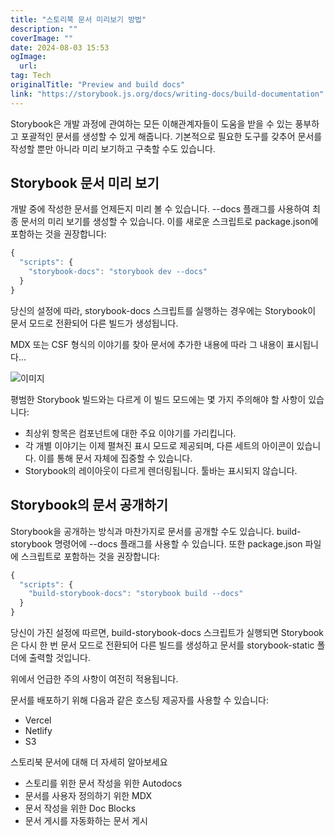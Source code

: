 ```yaml
---
title: "스토리북 문서 미리보기 방법"
description: ""
coverImage: ""
date: 2024-08-03 15:53
ogImage: 
  url: 
tag: Tech
originalTitle: "Preview and build docs"
link: "https://storybook.js.org/docs/writing-docs/build-documentation"
---
```





Storybook은 개발 과정에 관여하는 모든 이해관계자들이 도움을 받을 수 있는 풍부하고 포괄적인 문서를 생성할 수 있게 해줍니다. 기본적으로 필요한 도구를 갖추어 문서를 작성할 뿐만 아니라 미리 보기하고 구축할 수도 있습니다.

## Storybook 문서 미리 보기

개발 중에 작성한 문서를 언제든지 미리 볼 수 있습니다. --docs 플래그를 사용하여 최종 문서의 미리 보기를 생성할 수 있습니다. 이를 새로운 스크립트로 package.json에 포함하는 것을 권장합니다:

```js
{
  "scripts": {
    "storybook-docs": "storybook dev --docs"
  }
}
```



당신의 설정에 따라, storybook-docs 스크립트를 실행하는 경우에는 Storybook이 문서 모드로 전환되어 다른 빌드가 생성됩니다.

MDX 또는 CSF 형식의 이야기를 찾아 문서에 추가한 내용에 따라 그 내용이 표시됩니다...

![이미지](/assets/img/Previewandbuilddocs_0.png)

평범한 Storybook 빌드와는 다르게 이 빌드 모드에는 몇 가지 주의해야 할 사항이 있습니다:



- 최상위 항목은 컴포넌트에 대한 주요 이야기를 가리킵니다.
- 각 개별 이야기는 이제 펼쳐진 표시 모드로 제공되며, 다른 세트의 아이콘이 있습니다. 이를 통해 문서 자체에 집중할 수 있습니다.
- Storybook의 레이아웃이 다르게 렌더링됩니다. 툴바는 표시되지 않습니다.

## Storybook의 문서 공개하기

Storybook을 공개하는 방식과 마찬가지로 문서를 공개할 수도 있습니다. build-storybook 명령어에 --docs 플래그를 사용할 수 있습니다. 또한 package.json 파일에 스크립트로 포함하는 것을 권장합니다:

```js
{
  "scripts": {
    "build-storybook-docs": "storybook build --docs"
  }
}
```



당신이 가진 설정에 따르면, build-storybook-docs 스크립트가 실행되면 Storybook은 다시 한 번 문서 모드로 전환되어 다른 빌드를 생성하고 문서를 storybook-static 폴더에 출력할 것입니다.

위에서 언급한 주의 사항이 여전히 적용됩니다.

문서를 배포하기 위해 다음과 같은 호스팅 제공자를 사용할 수 있습니다:

- Vercel
- Netlify
- S3



스토리북 문서에 대해 더 자세히 알아보세요

- 스토리를 위한 문서 작성을 위한 Autodocs
- 문서를 사용자 정의하기 위한 MDX
- 문서 작성을 위한 Doc Blocks
- 문서 게시를 자동화하는 문서 게시